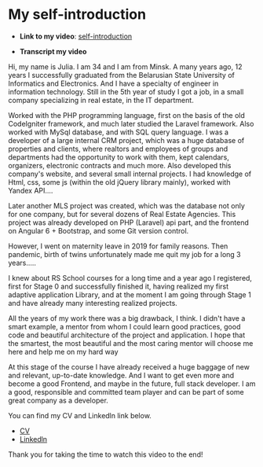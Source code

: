 # My self-introduction


- **Link to my video**: [self-introduction](https://youtu.be/9fNrkZRRWfo)

- **Transcript  my video**

Hi, my name is Julia. I am 34 and I am from Minsk. A many years ago, 12 years I successfully graduated from the Belarusian State University of Informatics and Electronics. And I have a specialty of engineer in information technology. Still in the 5th year of study I got a job, in a small company specializing in real estate, in the IT department.

Worked with the PHP programming language, first on the basis of the old CodeIgniter framework, and much later studied the Laravel framework. Also worked with MySql database, and with SQL query language. I was a developer of a large internal CRM project, which was a huge database of properties and clients, where realtors and employees of groups and departments had the opportunity to work with them, kept calendars, organizers, electronic contracts and much more. Also developed this company's website, and several small internal projects.
I had knowledge of Html, css, some js (within the old jQuery library mainly), worked with Yandex API....

Later another MLS project was created, which was the database not only for one company, but for several dozens of Real Estate Agencies. This project was already developed on PHP (Laravel) api part, and the frontend on Angular 6 + Bootstrap, and some Git version control.

However, I went on maternity leave in 2019 for family reasons. Then pandemic, birth of twins unfortunately made me quit my job for a long 3 years.....

I knew about RS School courses for a long time and a year ago I registered, first for Stage 0 and successfully finished it, having realized my first adaptive application Library, and at the moment I am going through Stage 1 and have already many interesting realized projects.

All the years of my work there was a big drawback, I think. I didn't have a smart example, a mentor from whom I could learn good practices, good code and beautiful architecture of the project and application. I hope that the smartest, the most beautiful and the most caring mentor will choose me here and help me on my hard way

At this stage of the course I have already received a huge baggage of new and relevant, up-to-date knowledge. And I want to get even more and become a good Frontend, and maybe in the future, full stack developer.
I am a good, responsible and committed team player and can be part of some great company as a developer.

You can find my CV and Linkedln link below.
- [CV](https://yuliyavoronovich.github.io/rsschool-cv/)
- [Linkedln](https://www.linkedin.com/in/juliya-varanovich-8a0946118/)

Thank you for taking the time to watch this video to the end!
